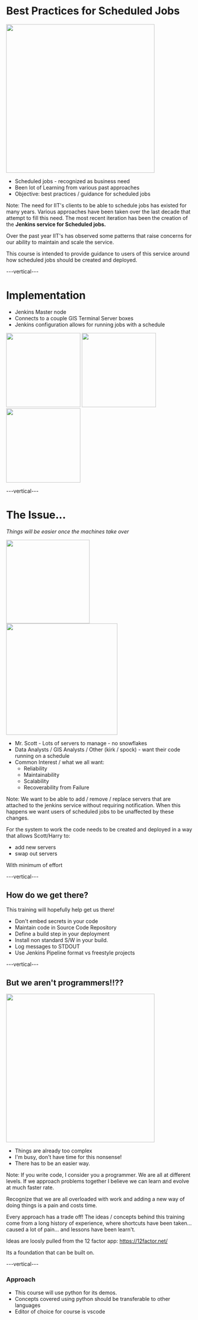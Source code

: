 # Best Practices for Scheduled Jobs

<img src="https://lh3.googleusercontent.com/pw/AM-JKLWPvuuteO-Y0pii9Ng7Lx-52zuh6rxYeH7BtuZPOBfuehG2bjzYJdCQW0KtFc-MB1D53McaSu18DFHcGLVeWqzCz_6wscihUwj2ixodakRsPGdZOlOfPIeELPYJ9ppd34iDQEOlLy2aFpjBEKaxe1ukVA=w908-h442-no?authuser=0" width="400px">

* Scheduled jobs - recognized as business need
* Been lot of Learning from various past approaches
* Objective: best practices / guidance for scheduled jobs

Note: The need for IIT's clients to be able to schedule jobs has existed for many
years.  Various approaches have been taken over the last decade that attempt to
fill this need.  The most recent iteration has been the creation of the **Jenkins
service for Scheduled jobs.**

Over the past year IIT's has observed some patterns that raise concerns for
our ability to maintain and scale the service.

This course is intended to provide guidance to users of this service around how
scheduled jobs should be created and deployed.

---vertical---

# Implementation

* Jenkins Master node
* Connects to a couple GIS Terminal Server boxes
* Jenkins configuration allows for running jobs with a schedule

<img src="https://dyltqmyl993wv.cloudfront.net/assets/stacks/jenkins/img/jenkins-stack-110x117.png" width="200px">
<img src="https://i.redd.it/tm9debwp5f301.png" width="200px">
<img src="https://thumbs.dreamstime.com/b/computer-servers-24528917.jpg" width="200px">


---vertical---


# The Issue...

*Things will be easier once the machines take over*<!-- .element class="smallersize2left" -->

<img src="https://legendsrevealed.com/entertainment/wp-content/uploads/2016/10/scottstartrek1-515x386.jpg" width="225px" class="center">

<img src="https://miro.medium.com/max/1140/0*gLwoK2E-X1gIgocm" width="300px" class="center">


* Mr. Scott - Lots of servers to manage - no snowflakes
* Data Analysts / GIS Analysts / Other (kirk / spock) - want their code running on a schedule
* Common Interest / what we all want:
    * Reliability
    * Maintainability
    * Scalability
    * Recoverability from Failure

Note: We want to be able to add / remove / replace servers that are
attached to the jenkins service without requiring notification.  When
this happens we want users of scheduled jobs to be unaffected by these
changes.

For the system to work the code needs to be created and deployed in a way
that allows Scott/Harry to:
* add new servers
* swap out servers

With minimum of effort

---vertical---

## How do we get there?

This training will hopefully help get us there!

* Don't embed secrets in your code
* Maintain code in Source Code Repository
* Define a build step in your deployment
* Install non standard S/W in your build.
* Log messages to STDOUT
* Use Jenkins Pipeline format vs freestyle projects

---vertical---

## But we aren't programmers!!??

<img src="https://steenschledermann.files.wordpress.com/2014/05/no-thanks-were-too-busy1.jpg" width="400px">
<br>

* Things are already too complex
* I'm busy, don't have time for this nonsense!
* There has to be an easier way.

Note: If you write code, I consider you a programmer.  We are all at
different levels.  If we approach problems together I believe we can
learn and evolve at much faster rate.

Recognize that we are all overloaded with work and adding a new way of doing
things is a pain and costs time.

Every approach has a trade off!  The ideas / concepts behind this training come
from a long history of experience, where shortcuts have been taken... caused
a lot of pain... and lessons have been learn't.

Ideas are loosly pulled from the 12 factor app: https://12factor.net/

Its a foundation that can be built on.

---vertical---

### Approach

* This course will use python for its demos.
* Concepts covered using python should be transferable to other languages
* Editor of choice for course is vscode
